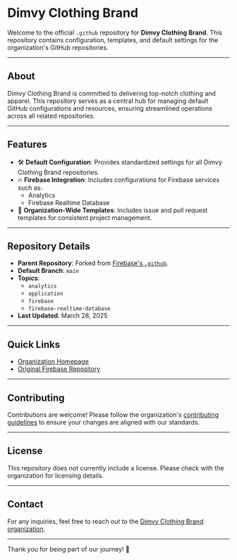 # Dimvy Clothing Brand

Welcome to the official `.github` repository for **Dimvy Clothing Brand**. This repository contains configuration, templates, and default settings for the organization's GitHub repositories. 

---

## About

Dimvy Clothing Brand is committed to delivering top-notch clothing and apparel. This repository serves as a central hub for managing default GitHub configurations and resources, ensuring streamlined operations across all related repositories.

---

## Features

- 🛠 **Default Configuration**: Provides standardized settings for all Dimvy Clothing Brand repositories.
- 🔥 **Firebase Integration**: Includes configurations for Firebase services such as:
  - Analytics
  - Firebase Realtime Database
- 📂 **Organization-Wide Templates**: Includes issue and pull request templates for consistent project management.

---

## Repository Details

- **Parent Repository**: Forked from [Firebase's `.github`](https://github.com/firebase/.github).
- **Default Branch**: `main`
- **Topics**:
  - `analytics`
  - `application`
  - `firebase`
  - `firebase-realtime-database`
- **Last Updated**: March 28, 2025

---

## Quick Links

- [Organization Homepage](https://github.com/Dimvy-Clothing-brand)
- [Original Firebase Repository](https://github.com/firebase/.github)

---

## Contributing

Contributions are welcome! Please follow the organization's [contributing guidelines](https://github.com/Dimvy-Clothing-brand/.github/blob/main/CONTRIBUTING.md) to ensure your changes are aligned with our standards.

---

## License

This repository does not currently include a license. Please check with the organization for licensing details.

---

## Contact

For any inquiries, feel free to reach out to the [Dimvy Clothing Brand organization](https://github.com/Dimvy-Clothing-brand).

---

Thank you for being part of our journey! 🌟
